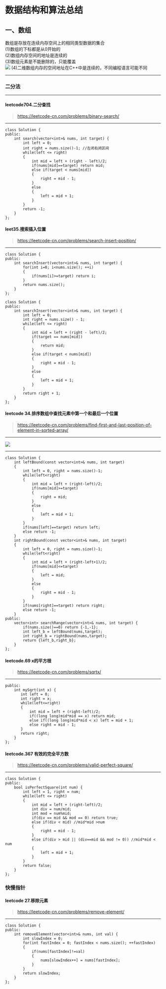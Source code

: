 # 数据结构和算法总结  
## 一、数组  
数组是存放在连续内存空间上的相同类型数据的集合  
(1)数组的下标都是从0开始的  
(2)数组内存空间的地址是连续的  
(3)数组元素是不能删除的，只能覆盖  
![](https://camo.githubusercontent.com/8553f690a09674acca02d88b29eeb07f8e866c4c570f5d9cb8ad6348d9b3a176/68747470733a2f2f636f64652d7468696e6b696e672e63646e2e626365626f732e636f6d2f706963732f2545372541452539372545362542332539352545392538302539412545352538352542332545362539352542302545372542422538342e706e67)
(4)二维数组内存的空间地址在C++中是连续的，不同编程语言可能不同
*** 
### 二分法
*** 
#### leetcode704.二分查找  
>https://leetcode-cn.com/problems/binary-search/   
***  
```
class Solution {
public:
    int search(vector<int>& nums, int target) {
        int left = 0;
        int right = nums.size()-1; //左闭右闭区间
        while(left <= right)
        {
            int mid = left + (right - left)/2;
            if(nums[mid]==target) return mid;
            else if(target < nums[mid]) 
            {
                right = mid - 1;
            }
            else
            {
                left = mid + 1;
            }
        }
        return -1;
    }
};
```   
#### leet35.搜索插入位置  
>https://leetcode-cn.com/problems/search-insert-position/  
***  
```
class Solution {
public:
    int searchInsert(vector<int>& nums, int target) {
        for(int i=0; i<nums.size(); ++i)
        {
            if(nums[i]>=target) return i;
        }
        return nums.size();
    }
};
```  
```
class Solution {
public:
    int searchInsert(vector<int>& nums, int target) {
        int left = 0;
        int right = nums.size() - 1; 
        while(left <= right)
        {
            int mid = left + (right - left)/2;
            if(target == nums[mid])
            {
                return mid;
            }
            else if(target < nums[mid])
            {
                right = mid - 1;
            }
            else
            {
                left = mid + 1;
            }
        }
        return right + 1;
    }
};
```   
#### leetcode 34.排序数组中查找元素中第一个和最后一个位置  
>https://leetcode-cn.com/problems/find-first-and-last-position-of-element-in-sorted-array/  
***  
![](https://pic.leetcode-cn.com/1617453327-bzDAuB-image.png)
***  
```
class Solution {
    int leftBound(const vector<int>& nums, int target)
    {
        int left = 0, right = nums.size()-1;
        while(left<right)
        {
            int mid = left + (right-left)/2;
            if(nums[mid]>=target)
            {
                right = mid;
            }
            else
            {
                left = mid + 1;
            }
        }
        if(nums[left]==target) return left;
        else return -1;
    }
    int rightBound(const vector<int>& nums, int target)
    {
        int left = 0, right = nums.size()-1;
        while(left<right)
        {
            int mid = left + (right-left+1)/2;
            if(nums[mid]<=target)
            {
                left = mid;
            }
            else
            {
                right = mid - 1;
            }
        }
        if(nums[right]==target) return right;
        else return -1;
    }
public:
    vector<int> searchRange(vector<int>& nums, int target) {
        if(nums.size()==0) return {-1,-1};
        int left_b = leftBound(nums,target);
        int right_b = rightBound(nums,target);
        return {left_b,right_b};
    }
};
```   
#### leetcode.69 x的平方根  
>https://leetcode-cn.com/problems/sqrtx/  
***  
```
public:
    int mySqrt(int x) {
       int left = 0;
       int right = x;
       while(left<=right)
       {
           int mid = left + (right-left)/2;
           if((long long)mid*mid == x) return mid;
           else if((long long)mid*mid < x) left = mid + 1;
           else right = mid - 1;
       }
       return right;
    }
};
```  
#### leetcode.367 有效的完全平方数  
>https://leetcode-cn.com/problems/valid-perfect-square/  
***  
```
class Solution {
public:
    bool isPerfectSquare(int num) {
        int left = 1, right = num;
        while(left <= right)
        {
            int mid = left + (right-left)/2;
            int div = num/mid;
            int mod = num%mid;
            if(div == mid && mod == 0) return true;
            else if(div < mid) //mid*mid >num
            {
                right = mid - 1;
            }
            else if(div > mid || (div==mid && mod != 0)) //mid*mid < num
            {
                left = mid + 1;
            }
        }
        return false;
    }
};
```  
### 快慢指针  
#### leetcode 27.移除元素  
>https://leetcode-cn.com/problems/remove-element/  
*** 
```
class Solution {
public:
    int removeElement(vector<int>& nums, int val) {
        int slowIndex = 0;
        for(int fastIndex = 0; fastIndex < nums.size(); ++fastIndex)
        {
            if(nums[fastIndex]!=val)
            {
                nums[slowIndex++] = nums[fastIndex];
            }
        }
        return slowIndex;
    }
};
```  

